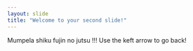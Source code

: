 ```yaml
---
layout: slide
title: "Welcome to your second slide!"
---
```

Mumpela shiku fujin no jutsu !!!
Use the keft arrow to go back!
